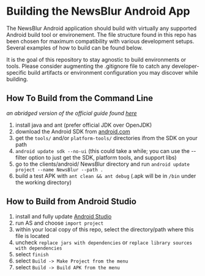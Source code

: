 # Building the NewsBlur Android App

The NewsBlur Android application should build with virtually any supported Android build tool or environement.  The file structure found in this repo has been chosen for maximum compatibility with various development setups.  Several examples of how to build can be found below.

It is the goal of this repository to stay agnostic to build environments or tools.  Please consider augmenting the .gitignore file to catch any developer-specific build artifacts or environment configuration you may discover while building.

## How To Build from the Command Line

*an abridged version of the official guide found [here](https://developer.android.com/tools/building/building-cmdline.html)*

1. install java and ant (prefer official JDK over OpenJDK)
2. download the Android SDK from [android.com](https://developer.android.com/sdk/index.html)
3. get the `tools/` and/or `platform-tools/` directories ifrom the SDK on your path
4. `android update sdk --no-ui` (this could take a while; you can use the --filter option to just get the SDK, platform tools, and support libs)
5. go to the clients/android/ NewsBlur directory and run `android update project --name NewsBlur --path .`
6. build a test APK with `ant clean && ant debug` (.apk will be in `/bin` under the working directory)

## How to Build from Android Studio

1. install and fully update [Android Studio](http://developer.android.com/tools/studio/index.html)
2. run AS and choose `import project`
3. within your local copy of this repo, select the directory/path where this file is located
4. uncheck `replace jars with dependencies` or `replace library sources with dependencies`
5. select `finish`
6. select `Build -> Make Project from the menu`
7. select `Build -> Build APK from the menu`

